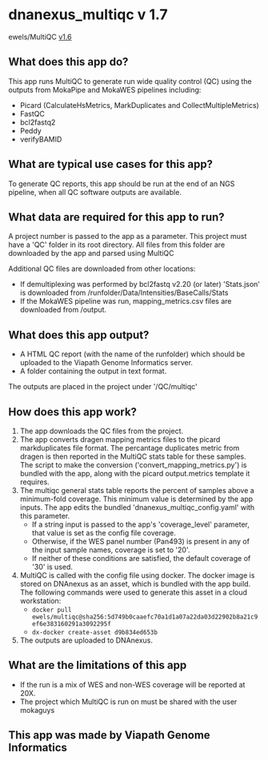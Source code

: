 # dnanexus_multiqc v 1.7
ewels/MultiQC [v1.6](https://github.com/ewels/MultiQC/)

## What does this app do?
This app runs MultiQC to generate run wide quality control (QC) using the outputs from MokaPipe and MokaWES pipelines including:
* Picard (CalculateHsMetrics, MarkDuplicates and CollectMultipleMetrics)
* FastQC 
* bcl2fastq2
* Peddy
* verifyBAMID

## What are typical use cases for this app?
To generate QC reports, this app should be run at the end of an NGS pipeline, when all QC software outputs are available.

## What data are required for this app to run?
A project number is passed to the app as a parameter. This project must have a 'QC' folder in its root directory. All files from this folder are downloaded by the app and parsed using MultiQC

Additional QC files are downloaded from other locations:
* If demultiplexing was performed by bcl2fastq v2.20 (or later) 'Stats.json' is downloaded from  /runfolder/Data/Intensities/BaseCalls/Stats 
* If the MokaWES pipeline was run, mapping_metrics.csv files are downloaded from /output.

## What does this app output?
* A HTML QC report (with the name of the runfolder) which should be uploaded to the Viapath Genome Informatics server.
* A folder containing the output in text format.

The outputs are placed in the project under '/QC/multiqc'

## How does this app work?
1. The app downloads the QC files from the project.
2. The app converts dragen mapping metrics files to the picard markduplicates file format. The percantage duplicates metric from dragen is then reported in the MultiQC stats table for these samples. The script to make the conversion ('convert_mapping_metrics.py') is bundled with the app, along with the picard output.metrics template it requires.
3. The multiqc general stats table reports the percent of samples above a minimum-fold coverage. This minimum value is determined by the app inputs. The app edits the bundled 'dnanexus_multiqc_config.yaml' with this parameter.
    * If a string input is passed to the app's 'coverage_level' parameter, that value is set as the config file coverage.
    * Otherwise, if the WES panel number (Pan493) is present in any of the input sample names, coverage is set to '20'.
    * If neither of these conditions are satisfied, the default coverage of '30' is used.
4. MultiQC is called with the config file using docker. The docker image is stored on DNAnexus as an asset, which is bundled with the app build. The following commands were used to generate this asset in a cloud workstation:
    * `docker pull ewels/multiqc@sha256:5d749b0caaefc70a1d1a07a22da03d22902b8a21c9ef6e383160291a3092295f`
    * `dx-docker create-asset d9b834ed653b`
5. The outputs are uploaded to DNAnexus.

## What are the limitations of this app
* If the run is a mix of WES and non-WES coverage will be reported at 20X.
* The project which MultiQC is run on must be shared with the user mokaguys

## This app was made by Viapath Genome Informatics 
